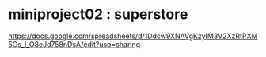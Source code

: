 # miniproject02 : superstore
https://docs.google.com/spreadsheets/d/1Ddcw9XNAVgKzyIM3V2XzRtPXM5Gs_l_O8eJd758nDsA/edit?usp=sharing
